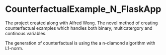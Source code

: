 # CounterfactualExample_N_FlaskApp

The project created along with Alfred Wong. The novel method of creating counterfactual examples which handles both binary, multicatergory and continous variables. 

The generation of counterfactual is using the a n-diamond algorithm with L1-norm.
